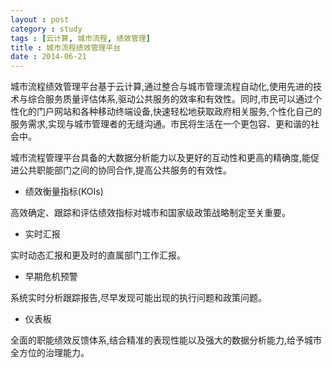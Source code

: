 ```yaml
---
layout : post
category : study
tags : [云计算, 城市流程, 绩效管理]
title : 城市流程绩效管理平台
date : 2014-06-21
---
```


城市流程绩效管理平台基于云计算,通过整合与城市管理流程自动化,使用先进的技术与综合服务质量评估体系,驱动公共服务的效率和有效性。同时,市民可以通过个性化的门户网站和各种移动终端设备,快速轻松地获取政府相关服务,个性化自己的服务需求,实现与城市管理者的无缝沟通。市民将生活在一个更包容、更和谐的社会中。

城市流程管理平台具备的大数据分析能力以及更好的互动性和更高的精确度,能促进公共职能部门之间的协同合作,提高公共服务的有效性。

- 绩效衡量指标(KOIs)

高效确定、跟踪和评估绩效指标对城市和国家级政策战略制定至关重要。

- 实时汇报

实时动态汇报和更及时的直属部门工作汇报。

- 早期危机预警

系统实时分析跟踪报告,尽早发现可能出现的执行问题和政策问题。

- 仪表板

全面的职能绩效反馈体系,结合精准的表现性能以及强大的数据分析能力,给予城市全方位的治理能力。
